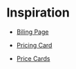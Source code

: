 # Inspiration

- [Biling Page](https://www.uidesigndaily.com/posts/figma-billing-page-payment-day-1585)

- [Pricing Card](https://www.uidesigndaily.com/posts/figma-pricing-card-day-1534)

- [Price Cards](https://www.uidesigndaily.com/posts/figma-pricing-card-day-1454)